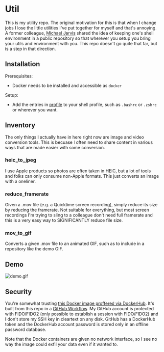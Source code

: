 # Util
This is my utility repo. The original motivation for this is that when I change jobs I lose the little utilities I've put together for myself and that's annoying. A former colleague, [Michael Jarvis](https://www.linkedin.com/in/michaeljarvis/) shared the idea of keeping one's shell environment in a public repository so that wherever you setup you bring your utils and environment with you. This repo doesn't go quite that far, but is a step in that direction.


## Installation
Prerequisites:
  * Docker needs to be installed and accessible as `docker`

Setup:
  * Add the entries in [profile](profile) to your shell profile, such as `.bashrc` or `.zshrc` or wherever you want.

## Inventory
The only things I actually have in here right now are image and video conversion tools. This is becuase I often need to share content in various ways that are made easier with some conversion.
### heic_to_jpeg
I use Apple products so photos are often taken in HEIC, but a lot of tools and folks can only consume non-Apple formats. This just converts an image with a oneliner.
### reduce_framerate
Given a .mov file (e.g. a Quicktime screen recording), simply reduce its size by reducing the framerate. Not suitable for everything, but most screen recordings I'm trying to sling to a colleague don't need full framerate and this is a very easy way to SIGNIFICANTLY reduce file size.
### mov_to_gif
Converts a given .mov file to an animated GIF, such as to include in a repository like the demo GIF.

## Demo
![demo.gif](demo.gif)
## Security
You're somewhat trusting [this Docker image proffered via DockerHub](https://hub.docker.com/repository/docker/nickborgers/mov-to-gif/general). It's built from this repo in a [GitHub Workflow](.github/workflows/publish.yml). My GitHub account is protected with FIDO/FIDO2 (only possible to establish a session with FIDO/FIDO2) and I don't store my SSH key in cleartext on any disk. GitHub has a DockerHub token and the DockerHub account password is stored only in an offline password database.

Note that the Docker containers are given no network interface, so I see no way the image could exfil your data even if it wanted to.

